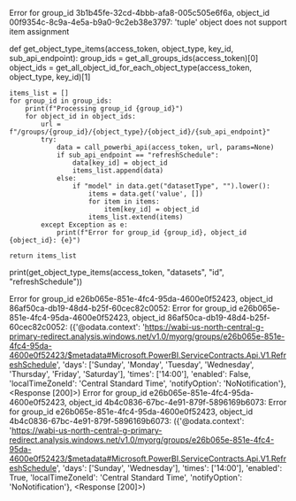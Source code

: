 Error for group_id 3b1b45fe-32cd-4bbb-afa8-005c505e6f6a, object_id 00f9354c-8c9a-4e5a-b9a0-9c2eb38e3797: 'tuple' object does not support item assignment


def get_object_type_items(access_token, object_type, key_id, sub_api_endpoint):
    group_ids = get_all_groups_ids(access_token)[0]
    object_ids = get_all_object_id_for_each_object_type(access_token, object_type, key_id)[1]

    items_list = []
    for group_id in group_ids:
        print(f"Processing group_id {group_id}")
        for object_id in object_ids:
            url = f"/groups/{group_id}/{object_type}/{object_id}/{sub_api_endpoint}"
            try:
                data = call_powerbi_api(access_token, url, params=None)
                if sub_api_endpoint == "refreshSchedule":
                    data[key_id] = object_id
                    items_list.append(data)
                else:
                    if "model" in data.get("datasetType", "").lower():
                        items = data.get('value', [])
                        for item in items:
                            item[key_id] = object_id
                        items_list.extend(items)
            except Exception as e:
                print(f"Error for group_id {group_id}, object_id {object_id}: {e}")

    return items_list

print(get_object_type_items(access_token, "datasets", "id", "refreshSchedule"))



Error for group_id e26b065e-851e-4fc4-95da-4600e0f52423, object_id 86af50ca-db19-48d4-b25f-60cec82c0052: Error for group_id e26b065e-851e-4fc4-95da-4600e0f52423, object_id 86af50ca-db19-48d4-b25f-60cec82c0052: ({'@odata.context': 'https://wabi-us-north-central-g-primary-redirect.analysis.windows.net/v1.0/myorg/groups/e26b065e-851e-4fc4-95da-4600e0f52423/$metadata#Microsoft.PowerBI.ServiceContracts.Api.V1.RefreshSchedule', 'days': ['Sunday', 'Monday', 'Tuesday', 'Wednesday', 'Thursday', 'Friday', 'Saturday'], 'times': ['14:00'], 'enabled': False, 'localTimeZoneId': 'Central Standard Time', 'notifyOption': 'NoNotification'}, <Response [200]>)
Error for group_id e26b065e-851e-4fc4-95da-4600e0f52423, object_id 4b4c0836-67bc-4e91-879f-5896169b6073: Error for group_id e26b065e-851e-4fc4-95da-4600e0f52423, object_id 4b4c0836-67bc-4e91-879f-5896169b6073: ({'@odata.context': 'https://wabi-us-north-central-g-primary-redirect.analysis.windows.net/v1.0/myorg/groups/e26b065e-851e-4fc4-95da-4600e0f52423/$metadata#Microsoft.PowerBI.ServiceContracts.Api.V1.RefreshSchedule', 'days': ['Sunday', 'Wednesday'], 'times': ['14:00'], 'enabled': True, 'localTimeZoneId': 'Central Standard Time', 'notifyOption': 'NoNotification'}, <Response [200]>)
